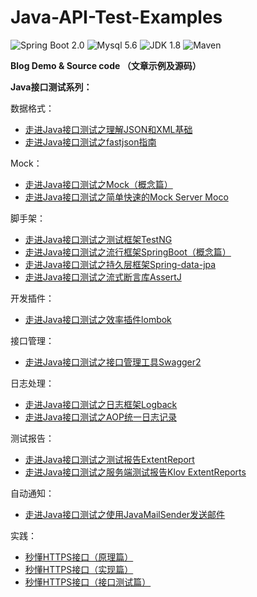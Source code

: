 # Java-API-Test-Examples
![Spring Boot 2.0](https://img.shields.io/badge/Spring%20Boot-2.0-brightgreen.svg)
![Mysql 5.6](https://img.shields.io/badge/Mysql-5.6-blue.svg)
![JDK 1.8](https://img.shields.io/badge/JDK-1.8-brightgreen.svg)
![Maven](https://img.shields.io/badge/Maven-3.5.0-yellowgreen.svg)

**Blog Demo &amp; Source code （文章示例及源码）**

**Java接口测试系列：**

数据格式：
- [走进Java接口测试之理解JSON和XML基础](https://mp.weixin.qq.com/s?__biz=MzIwNDY3MDg1OA==&mid=2247485041&idx=1&sn=1e82f2f53c92168b1b7cbe85c03a02e1&chksm=973dd494a04a5d82aa062ed2acccff71a06cc32911ee48ef193411e6ad4d82bd55aa645162f1&scene=21#wechat_redirect)
- [走进Java接口测试之fastjson指南](https://mp.weixin.qq.com/s?__biz=MzIwNDY3MDg1OA==&mid=2247485045&idx=1&sn=ac361acc0feacd236af06fc21ac15a1d&chksm=973dd490a04a5d86aa170258338cb11f8c8263496ce94dbdc0db3f0cb2633a4fc90e97e897d6&scene=21#wechat_redirect)

Mock：
- [走进Java接口测试之Mock（概念篇）](http://mp.weixin.qq.com/s?__biz=MzIwNDY3MDg1OA==&mid=2247484711&idx=1&sn=f7daa9a8e6b61a972c630f875d210ef3&chksm=973dd7c2a04a5ed45e448bc3120c153ea0211c6564eeb2fa527cbaa793804ed36e86dc47c093&scene=21#wechat_redirect)
- [走进Java接口测试之简单快速的Mock Server Moco](http://mp.weixin.qq.com/s?__biz=MzIwNDY3MDg1OA==&mid=2247484731&idx=1&sn=dcf587ed643be886312d7538b7867e38&chksm=973dd7dea04a5ec8e65943c552d3baae91815cee6a1e53165ca88fe49e4e85362ebfc44cd5ba&scene=21#wechat_redirect)


脚手架：
- [走进Java接口测试之测试框架TestNG](https://mp.weixin.qq.com/s?__biz=MzIwNDY3MDg1OA==&mid=2247484750&idx=1&sn=ca0b07182006c3d4079f9c3cc9b8f9ba&chksm=973dd7aba04a5ebd4ae98e615c3ad65c0d011add4b6160d8f9c32a86a40a38aea784703881a3&scene=21#wechat_redirect)
- [走进Java接口测试之流行框架SpringBoot（概念篇）](http://mp.weixin.qq.com/s?__biz=MzIwNDY3MDg1OA==&mid=2247484738&idx=1&sn=b8008ee9121f861e0287037f078cb6cf&chksm=973dd7a7a04a5eb13d0d323a5900d696d4c2ce0c022c57cdc97d2b3fb7ecc1c3786944e2207e&scene=21#wechat_redirect)
- [走进Java接口测试之持久层框架Spring-data-jpa](https://mp.weixin.qq.com/s?__biz=MzIwNDY3MDg1OA==&mid=2247484891&idx=1&sn=7538dcdcc680e64d02b5242f339ed431&chksm=973dd73ea04a5e2879e22f9265f6326690cc151baa27ee6a91eb1d8e98cf7e97be56ff939761&token=317313199&lang=zh_CN#rd)
- [走进Java接口测试之流式断言库AssertJ](https://mp.weixin.qq.com/s?__biz=MzIwNDY3MDg1OA==&mid=2247485019&idx=1&sn=ce4125cb1d80f6762bdec53e28f8a642&chksm=973dd4bea04a5da80ccc2522f9f9dd349c9f8104d03fc08e4b9c96d34a362786dc04903199d1&token=1532831208&lang=zh_CN#rd)

开发插件：
- [走进Java接口测试之效率插件lombok](https://mp.weixin.qq.com/s?__biz=MzIwNDY3MDg1OA==&mid=2247484870&idx=1&sn=b3bb9a4481f996b4e831ad4477dc8bcf&chksm=973dd723a04a5e356bbcd59fea9edf9289a935a53299b5af4c87af01f73a9ed02d80219096fe&token=1155811988&lang=zh_CN#rd)


接口管理：

- [走进Java接口测试之接口管理工具Swagger2](http://mp.weixin.qq.com/s?__biz=MzIwNDY3MDg1OA==&mid=2247484704&idx=1&sn=4248953e1b1ba99386e0cb507ba9c310&chksm=973dd7c5a04a5ed334c9b0f63e87e95aedd3581a6dc48e47407c6e6baf4b4eb13439a28dacd9&scene=21#wechat_redirect)


日志处理：
- [走进Java接口测试之日志框架Logback](https://mp.weixin.qq.com/s/aFAvldlTG5rNlyVaZrWcbg)
- [走进Java接口测试之AOP统一日志记录](https://mp.weixin.qq.com/s?__biz=MzIwNDY3MDg1OA==&mid=2247484972&idx=2&sn=2fe29448d9e107ba69b6adc1daff480c&chksm=973dd4c9a04a5ddff613b521698afe6e0b5aaa4a1a1c81db2121f3aab7916b8f405087b43875&token=463319199&lang=zh_CN#rd)


测试报告：
- [走进Java接口测试之测试报告ExtentReport](https://mp.weixin.qq.com/s?__biz=MzIwNDY3MDg1OA==&mid=2247484764&idx=1&sn=c3ef5c74dd01e4e55c327900f399b2cd&chksm=973dd7b9a04a5eaf32c898e276a081e0afe7b2defa2e235200771ec92d5492b3658886e8f7f4&token=1141811497&lang=zh_CN#rd)
- [走进Java接口测试之服务端测试报告Klov ExtentReports](https://mp.weixin.qq.com/s?__biz=MzIwNDY3MDg1OA==&mid=2247484881&idx=1&sn=672ebd28fa87c227e3aae24128c4ef04&chksm=973dd734a04a5e22fb59b34ff358c8779f9f22ad44c8834babe58f92f9925dfe7239097de1a7#rd)


自动通知：
- [走进Java接口测试之使用JavaMailSender发送邮件](https://mp.weixin.qq.com/s/J0KpsoeC_o53GymI6qtufw)


实践：
- [秒懂HTTPS接口（原理篇）](http://mp.weixin.qq.com/s?__biz=MzIwNDY3MDg1OA==&mid=2247484656&idx=1&sn=6088d53d91cc6ff0607fdb10113ebd78&chksm=973dd615a04a5f0341062a4cadb6d8d503882d1ecda9ff9a5f5d98f2a2dd067b82151fc5ec16&scene=21#wechat_redirect)
- [秒懂HTTPS接口（实现篇）](http://mp.weixin.qq.com/s?__biz=MzIwNDY3MDg1OA==&mid=2247484656&idx=2&sn=c02309b09f1d06e820a2a147d7e9e658&chksm=973dd615a04a5f03214fc8211ba80ee480d50c3068760999678b9881cb401415205fd3807b31&scene=21#wechat_redirect)
- [秒懂HTTPS接口（接口测试篇）](http://mp.weixin.qq.com/s?__biz=MzIwNDY3MDg1OA==&mid=2247484664&idx=1&sn=6f1137c87dd52b998d67de2f6cd043bc&chksm=973dd61da04a5f0b5af9b4d6a5797a59f95f746e69c3c3c4d5920ead63530658f5b0ff0daaf0&scene=21#wechat_redirect)


